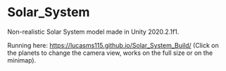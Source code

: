 # Solar_System
Non-realistic Solar System model made in Unity 2020.2.1f1.

Running here: https://lucasms115.github.io/Solar_System_Build/
(Click on the planets to change the camera view, works on the full size or on the minimap).

